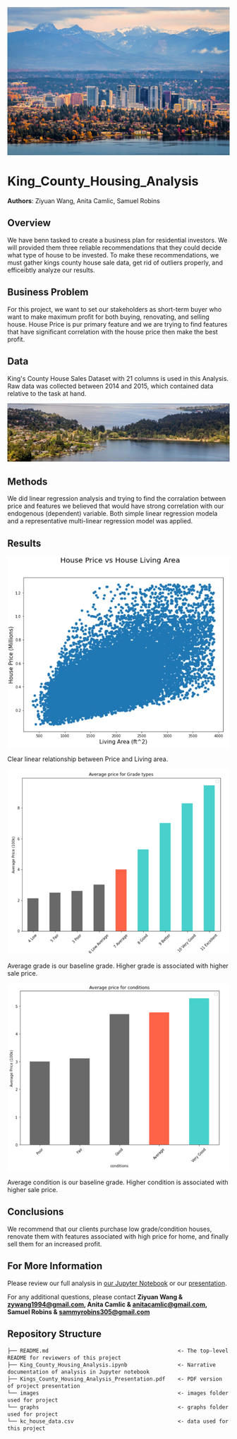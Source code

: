 
![image1](./images/Kings1.jpg)


# King_County_Housing_Analysis

**Authors**: Ziyuan Wang, Anita Camlic, Samuel Robins

## Overview

We have benn tasked to create a business plan for residential investors. We will provided them three reliable recommendations that they could decide what type of house to be invested. To make these recommendations, we must gather kings county house sale data, get rid of outliers properly, and efficeibtly analyze our results.


## Business Problem

For this project, we want to set our stakeholders as short-term buyer who want to make maximum profit for both buying, renovating, and selling house. House Price is pur primary feature and we are trying to find features that have significant correlation with the house price then make the best profit.


## Data

King's County House Sales Dataset with 21 columns is used in this Analysis. 
Raw data was collected between 2014 and 2015, which contained data relative to the task at hand.


![image2](./images/Kings2.jpg)


## Methods

We did linear regression analysis and trying to find the corralation between price and features we believed that would have strong correlation with our endogenous (dependent) variable. Both simple linear regression modela and a representative multi-linear regression model was applied.

## Results
![graph1](./images/Result1.jpg)

Clear linear relationship between Price and Living area.


![graph2](./images/Result2.jpg)

Average grade is our baseline grade. Higher grade is associated with higher sale price. 

![graph3](./images/Result3.png)

Average condition is our baseline grade. Higher condition is associated with higher sale price.

## Conclusions

We recommend that our clients purchase low grade/condition houses, renovate them with features associated with high price for home, and finally sell them for an increased profit. 


## For More Information

Please review our full analysis in [our Jupyter Notebook](./final_project2.ipynb) or our [presentation](./Kings_County_Housing_Analysis_Presentation_Presentation.pdf).

For any additional questions, please contact **Ziyuan Wang & zywang1994@gmail.com, Anita Camlic & anitacamlic@gmail.com, Samuel Robins & sammyrobins305@gmail.com**

## Repository Structure

```
├── README.md                                         <- The top-level README for reviewers of this project
├── King_County_Housing_Analysis.ipynb                <- Narrative documentation of analysis in Jupyter notebook
├── Kings_County_Housing_Analysis_Presentation.pdf    <- PDF version of project presentation
└── images                                            <- images folder used for project
└── graphs                                            <- graphs folder used for project
└── kc_house_data.csv                                 <- data used for this project
```
